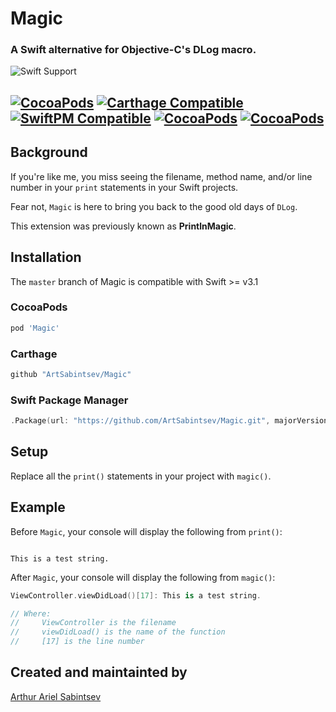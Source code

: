 # Magic

### A Swift alternative for Objective-C's DLog macro.

![Swift Support](https://img.shields.io/badge/Swift-3.1%2C%203.2%2C%204.0-orange.svg)


[![CocoaPods](https://img.shields.io/cocoapods/v/Magic.svg)]()  [![Carthage Compatible](https://img.shields.io/badge/Carthage-compatible-4BC51D.svg?style=flat)]() [![SwiftPM Compatible](https://img.shields.io/badge/SwiftPM-Compatible-brightgreen.svg)]() [![CocoaPods](https://img.shields.io/cocoapods/dt/Magic.svg)]() [![CocoaPods](https://img.shields.io/cocoapods/dm/Magic.svg)]()
---

## Background

If you're like me, you miss seeing the filename, method name, and/or line number in your `print` statements in your Swift projects.

Fear not, `Magic` is here to bring you back to the good old days of `DLog`.

This extension was previously known as **PrintlnMagic**.

## Installation

The `master` branch of Magic is compatible with Swift >= v3.1

### CocoaPods
```ruby
pod 'Magic'
```

### Carthage
```swift
github "ArtSabintsev/Magic"
```

### Swift Package Manager
``` swift
.Package(url: "https://github.com/ArtSabintsev/Magic.git", majorVersion: 3)
```

## Setup

Replace all the `print()` statements in your project with `magic()`.

## Example
Before `Magic`, your console will display the following from `print()`:

```

This is a test string.

```

After `Magic`, your console will display the following from `magic()`:

```swift
ViewController.viewDidLoad()[17]: This is a test string.

// Where:
//     ViewController is the filename
//     viewDidLoad() is the name of the function
//     [17] is the line number
```

## Created and maintainted by
[Arthur Ariel Sabintsev](http://www.sabintsev.com)
